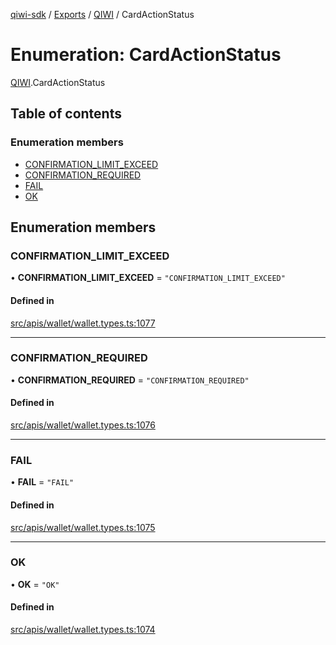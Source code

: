 [qiwi-sdk](../README.md) / [Exports](../modules.md) / [QIWI](../modules/QIWI.md) / CardActionStatus

# Enumeration: CardActionStatus

[QIWI](../modules/QIWI.md).CardActionStatus

## Table of contents

### Enumeration members

- [CONFIRMATION\_LIMIT\_EXCEED](QIWI.CardActionStatus.md#confirmation_limit_exceed)
- [CONFIRMATION\_REQUIRED](QIWI.CardActionStatus.md#confirmation_required)
- [FAIL](QIWI.CardActionStatus.md#fail)
- [OK](QIWI.CardActionStatus.md#ok)

## Enumeration members

### CONFIRMATION\_LIMIT\_EXCEED

• **CONFIRMATION\_LIMIT\_EXCEED** = `"CONFIRMATION_LIMIT_EXCEED"`

#### Defined in

[src/apis/wallet/wallet.types.ts:1077](https://github.com/AlexXanderGrib/node-qiwi-sdk/blob/52e2fc4/src/apis/wallet/wallet.types.ts#L1077)

___

### CONFIRMATION\_REQUIRED

• **CONFIRMATION\_REQUIRED** = `"CONFIRMATION_REQUIRED"`

#### Defined in

[src/apis/wallet/wallet.types.ts:1076](https://github.com/AlexXanderGrib/node-qiwi-sdk/blob/52e2fc4/src/apis/wallet/wallet.types.ts#L1076)

___

### FAIL

• **FAIL** = `"FAIL"`

#### Defined in

[src/apis/wallet/wallet.types.ts:1075](https://github.com/AlexXanderGrib/node-qiwi-sdk/blob/52e2fc4/src/apis/wallet/wallet.types.ts#L1075)

___

### OK

• **OK** = `"OK"`

#### Defined in

[src/apis/wallet/wallet.types.ts:1074](https://github.com/AlexXanderGrib/node-qiwi-sdk/blob/52e2fc4/src/apis/wallet/wallet.types.ts#L1074)
